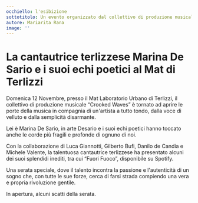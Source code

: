 ```yaml
---
occhiello: l'esibizione
sottotitolo: Un evento organizzato dal collettivo di produzione musicale Crooked Waves
autore: Mariarita Rana
image: ''
---
```


# La cantautrice terlizzese Marina De Sario e i suoi echi poetici al Mat di Terlizzi


Domenica 12 Novembre, presso il Mat Laboratorio Urbano di Terlizzi, il collettivo di produzione musicale “Crooked Waves” è tornato ad aprire le porte della musica in compagnia di un'artista a tutto tondo, dalla voce di velluto e dalla semplicità disarmante.

Lei è Marina De Sario, in arte Desario e i suoi echi poetici hanno toccato anche le corde più fragili e profonde di ognuno di noi.

Con la collaborazione di Luca Giannotti, Gilberto Bufi, Danilo de Candia e Michele Valente, la talentuosa cantautrice terlizzese ha presentato alcuni dei suoi splendidi inediti, tra cui “Fuori Fuoco”, disponibile su Spotify.


Una serata speciale, dove il talento incontra la passione e l'autenticità di un sogno che, con tutte le sue forze, cerca di farsi strada compiendo una vera e propria rivoluzione gentile.

In apertura, alcuni scatti della serata.
